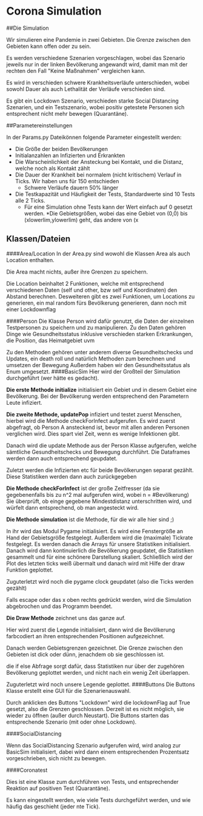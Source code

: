 # Corona Simulation
##Die Simulation

Wir simulieren eine Pandemie in zwei Gebieten. Die Grenze zwischen den Gebieten kann offen oder zu sein.

Es werden verschiedene Szenarien vorgeschlagen, wobei das Szenario jeweils nur in der linken Bevölkerung angewandt wird, damit man mit der rechten den Fall "Keine Maßnahmen" vergleichen kann.

Es wird in verschieden schwere Krankheitsverläufe unterschieden, wobei sowohl Dauer als auch Lethalität der Verläufe verschieden sind.

Es gibt ein Lockdown Szenario, verschieden starke Social Distancing Szenarien, und ein Testszenario, wobei positiv getestete Personen sich entsprechent nicht mehr bewegen (Quarantäne).




##Parametereinstellungen

In der Params.py Dateikönnen folgende Parameter eingestellt werden:  
* Die Größe der beiden Bevölkerungen
* Initialanzahlen an Infizierten und Erkrankten
* Die Warscheinlichkeit der Ansteckung bei Kontakt, und die Distanz, welche noch als Kontakt zählt
* Die Dauer der Krankheit bei normalem (nicht kritischem) Verlauf in Ticks. Wir haben uns für 150 entschieden
    * Schwere Verläufe dauern 50% länger
* Die Testkapazität und Häufigkeit der Tests, Standardwerte sind 10 Tests alle 2 Ticks.
    * Für eine Simulation ohne Tests kann der Wert einfach auf 0 gesetzt werden.
*Die Gebietsgrößen, wobei das eine Gebiet von (0,0) bis (xlowerlim,ylowerlim) geht, das andere von (x


## Klassen/Dateien

####Area/Location
In der Area.py sind wowohl die Klassen Area als auch Location enthalten.

Die Area macht nichts, außer ihre Grenzen zu speichern.

Die Location beinhaltet 2 Funktionen, welche mit entsprechend verschiedenen Daten (self und other, bzw self und Koordinaten) den Abstand berechnen.
Desweiteren gibt es zwei Funktionen, um Locations zu generieren, ein mal random fürs Bevölkerung generieren, dann noch mit einer Lockdownflag


####Person
Die Klasse Person wird dafür genutzt, die Daten der einzelnen Testpersonen zu speichern und zu manipulieren.
Zu den Daten gehören Dinge wie Gesundheitsstatus inklusive verschieden starken Erkrankungen, die Position, das Heimatgebiet uvm

Zu den Methoden gehören unter anderem diverse Gesundheitschecks und Updates, ein death roll und natürlich Methoden zum berechnen und umsetzen der Bewegung
Außerdem haben wir den Gesundheitsstatus als Enum umgesetzt.
####BasicSim
Hier wird der Großteil der Simulation durchgeführt (wer hätte es gedacht).

**Die erste Methode initialize** initialisiert ein Gebiet und in diesem Gebiet eine Bevölkerung.
Bei der Bevölkerung werden entsprechend den Parametern Leute infiziert.

**Die zweite Methode, updatePop** infiziert und testet zuerst Menschen, hierbei wird die Methode checkForInfect aufgerufen.
Es wird zuerst abgefragt, ob Person A ansteckend ist, bevor mit allen anderen Personen verglichen wird. Dies spart viel Zeit, wenn es wenige Infektionen gibt. 


Danach wird die update Methode aus der Person Klasse aufgerufen, welche sämtliche Gesundheitschecks und Bewegung durchführt.
Die Dataframes werden dann auch entsprechend geupdatet.

Zuletzt werden die Infizierten etc für beide Bevölkerungen separat gezählt. Diese Statistiken werden dann auch zurückgegeben

**Die Methode checkForInfect** ist der große Zeitfresser (da sie gegebenenfalls bis zu n^2 mal aufgerufen wird, wobei n = #Bevölkerung)
Sie überprüft, ob einge gegebene Mindestdistanz unterschritten wird, und würfelt dann entsprechend, ob man angesteckt wird.

**Die Methode simulation** ist die Methode, für die wir alle hier sind ;)

In ihr wird das Modul Pygame initialisiert. Es wird eine Fenstergröße an Hand der Gebietsgröße festgelegt. Außerdem wird die (maximale) Tickrate festgelegt.
Es werden danach die Arrays für unsere Statistiken initialisiert. Danach wird dann kontinuierlich die Bevölkerung geupdatet, die Statistiken gesammelt und für eine schönere Darstellung skaliert.
Schließlich wird der Plot des letzten ticks weiß übermalt und danach wird mit Hilfe der draw Funktion geplottet.

Zuguterletzt wird noch die pygame clock geupdatet (also die Ticks werden gezählt)

Falls escape oder das x oben rechts gedrückt werden, wird die Simulation abgebrochen und das Programm beendet.


**Die Draw Methode** zeichnet uns das ganze auf.

Hier wird zuerst die Legende initialisiert, dann wird die Bevölkerung farbcodiert an ihren entsprechenden Positionen aufgezeichnet.

Danach werden Gebietsgrenzen gezeichnet. Die Grenze zwischen den Gebieten ist dick oder dünn, jenachdem ob sie geschlossen ist.

die if else Abfrage sorgt dafür, dass Statistiken nur über der zugehören Bevölkerung geplottet werden, und nicht nach ein wenig Zeit überlappen.

Zuguterletzt wird noch unsere Legende geplottet.
####Buttons
Die Buttons Klasse erstellt eine GUI für die Szenarienauswahl.

Durch anklicken des Buttons "Lockdown" wird die lockdownFlag auf True gesetzt, also die Grenzen geschlossen. Derzeit ist es nicht möglich, sie wieder zu öffnen (außer durch Neustart).
Die Buttons starten das entsprechende Szenario (mit oder ohne Lockdown).

####SocialDistancing

Wenn das SocialDistancing Szenario aufgerufen wird, wird analog zur BasicSim initialisiert, dabei wird dann einem entsprechenden Prozentsatz vorgeschrieben, sich nicht zu bewegen.

####Coronatest

Dies ist eine Klasse zum durchführen von Tests, und entsprechender Reaktion auf positiven Test (Quarantäne).

Es kann eingestellt werden, wie viele Tests durchgeführt werden, und wie häufig das geschieht (jeder nte Tick).
